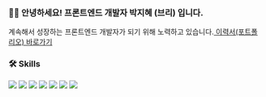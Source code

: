 
### 👼🏻 안녕하세요! **프론트엔드 개발자** 박지혜 (브리) 입니다.
계속해서 성장하는 프론트엔드 개발자가 되기 위해 노력하고 있습니다.<a href="https://www.notion.so/27748d06723c4688831285c23b1472d8"> 이력서(포트폴리오) 바로가기</a>


### 🛠 Skills

<img src="https://img.shields.io/badge/Html-E34F26?style=flat-square&logo=Html5&logoColor=white"/></a>
<img src="https://img.shields.io/badge/CSS-1572B6?style=flat-square&logo=CSS3&logoColor=white"/></a>
<img src="https://img.shields.io/badge/JavaScript-F7DF1E?style=flat-square&logo=JavaScript&logoColor=white"/></a>
<img src="https://img.shields.io/badge/React-61DAFB?style=flat-square&logo=React&logoColor=white"/></a>
<img src="https://img.shields.io/badge/GitHub-181717?style=flat-square&logo=GitHub&logoColor=white"/></a>
<img src="https://img.shields.io/badge/Git-F05032?style=flat-square&logo=Git&logoColor=white"/></a>
<img src="https://img.shields.io/badge/Postman-FF6C37?style=flat-square&logo=Postman&logoColor=white"/></a>


